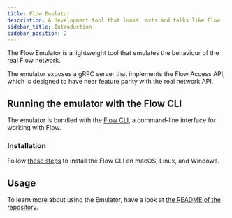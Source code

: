 ```yaml
---
title: Flow Emulator
description: A development tool that looks, acts and talks like Flow
sidebar_title: Introduction
sidebar_position: 2
---
```


The Flow Emulator is a lightweight tool that emulates the behaviour of the real Flow network.

The emulator exposes a gRPC server that implements the Flow Access API,
which is designed to have near feature parity with the real network API.

## Running the emulator with the Flow CLI

The emulator is bundled with the [Flow CLI](https://developers.flow.com/tools/flow-cli), a command-line interface for working with Flow.

### Installation

Follow [these steps](https://docs.onflow.org/flow-cli/install/) to install the Flow CLI on macOS, Linux, and Windows.

## Usage

To learn more about using the Emulator,
have a look at [the README of the repository](https://github.com/onflow/flow-emulator/#starting-the-server).
